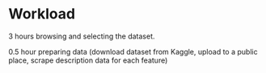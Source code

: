 # Workload

3 hours browsing and selecting the dataset.

0.5 hour preparing data (download dataset from Kaggle, upload to a public place,
scrape description data for each feature)